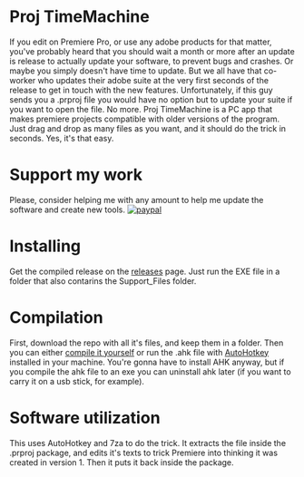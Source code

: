 # Proj TimeMachine
If you edit on Premiere Pro, or use any adobe products for that matter, you've probably heard that you should wait a month or more after an update is release to actually update your software, to prevent bugs and crashes. Or maybe you simply doesn't have time to update. But we all have that co-worker who updates their adobe suite at the very first seconds of the release to get in touch with the new features. Unfortunately, if this guy sends you a .prproj file you would have no option but to update your suite if you want to open the file. No more.
Proj TimeMachine is a PC app that makes premiere projects compatible with older versions of the program. Just drag and drop as many files as you want, and it should do the trick in seconds. Yes, it's that easy.



# Support my work
Please, consider helping me with any amount to help me update the software and create new tools.
[![paypal](https://www.paypalobjects.com/en_US/i/btn/btn_donate_LG.gif)](https://www.paypal.com/cgi-bin/webscr?cmd=_s-xclick&hosted_button_id=EEQ5C56XVNBAN&source=url)


# Installing
Get the compiled release on the [releases](https://github.com/bruneleno/ProjTimeMachine/releases) page. Just run the EXE file in a folder that also contarins the Support_Files folder.


# Compilation
First, download the repo with all it's files, and keep them in a folder. Then you can either <a href="https://www.autohotkey.com/docs/Scripts.htm#ahk2exe">compile it yourself</a> or run the .ahk file with <a href="https://www.autohotkey.com/">AutoHotkey</a> installed in your machine. You're gonna have to install AHK anyway, but if you compile the ahk file to an exe you can uninstall ahk later (if you want to carry it on a usb stick, for example).


# Software utilization
This uses AutoHotkey and 7za to do the trick. It extracts the file inside the .prproj package, and edits it's texts to trick Premiere into thinking it was created in version 1. Then it puts it back inside the package.
